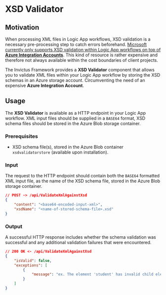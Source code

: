 # XSD Validator

## Motivation

When processing XML files in Logic App workflows, XSD validation is a necessary pre-processing step to catch errors beforehand. [Microsoft currently only supports XSD validation within Logic App workflows on top of **Azure Integration Accounts**](https://learn.microsoft.com/en-us/azure/logic-apps/logic-apps-enterprise-integration-schemas?tabs=consumption). This kind of resource is rather expensive and therefore not always available within the cost boundaries of client projects.

The Invictus Framework provides a **XSD Validator** component that allows you to validate XML files within your Logic App workflow by storing the XSD schemas in an Azure storage account. Circumventing the need of an expensive **Azure Integration Account**.

## Usage

The **XSD Validator** is available as a HTTP endpoint in your Logic App workflow. XML input files should be supplied in a `BASE64` format, XSD schema files should be stored in the Azure Blob storage container.

### Prerequisites

* XSD schema file(s), stored in the Azure Blob container `xsdvalidatorstore` (available upon installation).

### Input

The request to the HTTP endpoint should contain both the `BASE64` formatted XML input file, as the name of the XSD schema file, stored in the Azure Blob storage container.

```json
// POST -> /api/ValidateXmlAgainstXsd
{
    "content": "<base64-encoded-input-xml>",
    "xsdName": "<name-of-stored-schema-file>.xsd"
}
```

### Output

A successful HTTP response includes whether the schema validation was successful and any additional validation failures that were encountered.

```json
// 200 OK <- /api/ValidateXmlAgainstXsd
{
    "isValid": false,
    "exceptions": [
        {
            "message": "ex. The element 'student' has invalid child element 'lastname'. List of possible elements expected: 'firstname'." 
        }
    ]
}
```
